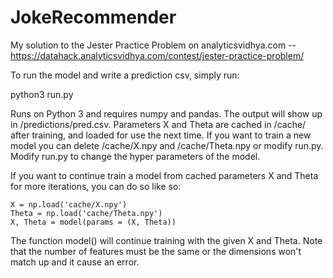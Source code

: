 # JokeRecommender
My solution to the Jester Practice Problem on analyticsvidhya.com -- https://datahack.analyticsvidhya.com/contest/jester-practice-problem/

To run the model and write a prediction csv, simply run:

  python3 run.py
  
Runs on Python 3 and requires numpy and pandas. 
The output will show up in /predictions/pred.csv. 
Parameters X and Theta are cached in /cache/ after training, and loaded for use the next time. 
If you want to train a new model you can delete /cache/X.npy and /cache/Theta.npy or modify run.py.
Modify run.py to change the hyper parameters of the model.

If you want to continue train a model from cached parameters X and Theta for more iterations, you can do so like so:

    X = np.load('cache/X.npy')
    Theta = np.load('cache/Theta.npy')
    X, Theta = model(params = (X, Theta))
    
The function model() will continue training with the given X and Theta. Note that the number of features must be the same or the dimensions won't match up and it cause an error. 
